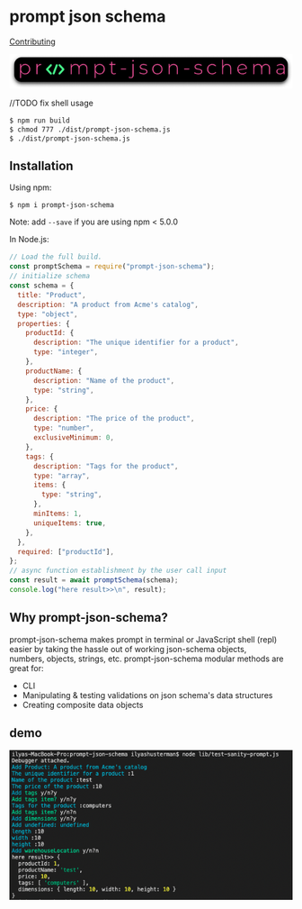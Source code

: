 <!-- @format -->

# prompt json schema

[Contributing](https://github.com/ilyashusterman/prompt-json-schema/blob/master/README.md)

[![N|prompt-json-schema](https://github.com/ilyashusterman/prompt-json-schema/blob/master/docs/logo.png)](https://www.npmjs.com/package/prompt-json-schema)

//TODO fix shell usage

```shell
$ npm run build
$ chmod 777 ./dist/prompt-json-schema.js
$ ./dist/prompt-json-schema.js
```

## Installation

Using npm:

```shell
$ npm i prompt-json-schema
```

Note: add `--save` if you are using npm < 5.0.0

In Node.js:

```js
// Load the full build.
const promptSchema = require("prompt-json-schema");
// initialize schema
const schema = {
  title: "Product",
  description: "A product from Acme's catalog",
  type: "object",
  properties: {
    productId: {
      description: "The unique identifier for a product",
      type: "integer",
    },
    productName: {
      description: "Name of the product",
      type: "string",
    },
    price: {
      description: "The price of the product",
      type: "number",
      exclusiveMinimum: 0,
    },
    tags: {
      description: "Tags for the product",
      type: "array",
      items: {
        type: "string",
      },
      minItems: 1,
      uniqueItems: true,
    },
  },
  required: ["productId"],
};
// async function establishment by the user call input
const result = await promptSchema(schema);
console.log("here result>>\n", result);
```

## Why prompt-json-schema?

prompt-json-schema makes prompt in terminal or JavaScript shell (repl) easier by taking the hassle out of working json-schema objects,<br>
numbers, objects, strings, etc. prompt-json-schema modular methods are great for:

- CLI
- Manipulating & testing validations on json schema's data structures
- Creating composite data objects

## demo

![N|demo-terminal](https://github.com/ilyashusterman/prompt-json-schema/blob/master/docs/terminal_demo.png)
